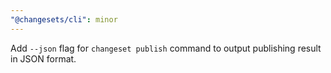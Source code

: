 ```yaml
---
"@changesets/cli": minor
---
```


Add `--json` flag for `changeset publish` command to output publishing result in JSON format.
